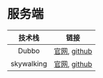 # 服务端

| 技术栈 | 链接 |
| :-: | :-: |
| Dubbo | [官网](http://dubbo.apache.org/zh-cn/docs/user/quick-start.html), [github](https://github.com/apache/dubbo) |
| skywalking | [官网](), [github](https://github.com/apache/skywalking) |